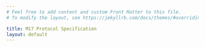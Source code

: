 ```yaml
---
# Feel free to add content and custom Front Matter to this file.
# To modify the layout, see https://jekyllrb.com/docs/themes/#overriding-theme-defaults

title: M17 Protocol Specification
layout: default
---
```

<div class="w-100" id="spec"></div>
<script src="https://unpkg.com/pdfobject@2.2.12/pdfobject.min.js"></script>
<script>
  var options = {
    fallbackLink: "<p>Most mobile browsers do not support inline PDFs. You can either view this page on a desktop/laptop or:<br /><br /><a href='https://spec.m17project.org/pdf/M17_spec.pdf'>Download the Specification</a><br /><br />to view the PDF natively on your device.</p>"
  };
  PDFObject.embed("{{ "/pdf/M17_spec.pdf" | relative_url }}", "#spec", options);
</script>